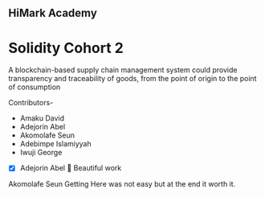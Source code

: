 ## HiMark Academy
# Solidity Cohort 2

A blockchain-based supply chain management system could provide transparency and traceability of goods, from the point of origin to the point of consumption

Contributors-

- Amaku David
- Adejorin Abel
- Akomolafe Seun
- Adebimpe Islamiyyah 
- Iwuji George


- [x] Adejorin Abel 🎉
Beautiful work 
 
 Akomolafe Seun 
   Getting Here was not easy but at the end it worth  it.

